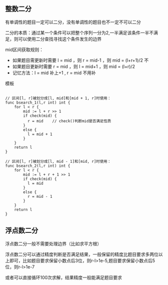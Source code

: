 ##  整数二分

有单调性的题目一定可以二分，没有单调性的题目也不一定不可以二分

二分的本质：通过某一个条件可以把整个序列一分为2,一半满足该条件一半不满足，则可以使用二分查找寻找这个条件发生的边界

mid区间获取规则：
  - 如果题目需更新时需要 l = mid ，则 r = mid-1 ，则 mid = (l+r+1)/2 不
  - 如果题目更新时需要 r = mid ，则 l = mid+1 ，则 mid = (l+r)/2
  - 记忆方法：l = mid 补上+1 , r = mid 不用补

模板
```golang

// 区间[l, r]被划分成[l, mid]和[mid + 1, r]时使用：
func bsearch_1(l,r int) int {
    for l < r {
        mid := l + r >> 1
        if check(mid) {
          r = mid    // check()判断mid是否满足性质
        }
        else { 
          l = mid + 1
        }
    }
    return l
}

// 区间[l, r]被划分成[l, mid - 1]和[mid, r]时使用：
func bsearch_2(l,r int) int {
    for l < r {
        mid := l + r + 1 >> 1
        if check(mid) {
          l = mid
        }
        else {
          r = mid - 1
        }
    }
    return l
}
```

## 浮点数二分

浮点数二分一般不需要处理边界（比如求平方根）

浮点数二分可以通过精度判断是否满足结果，一般保留的精度比题目要求多两位以上即可，比如题目要求保留小数点后3位，则r-l>1e-5,题目要求保留小数点后5位，则r-l>1e-7

或者可以直接循环100次求解，结果精度一般能满足题目要求
